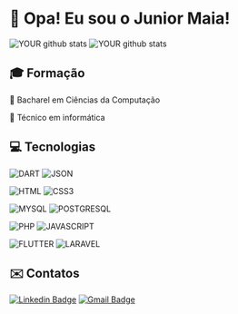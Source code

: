 # 👋 Opa! Eu sou o Junior Maia!

![YOUR github stats](https://github-readme-stats.vercel.app/api?username=JuniorMaia2394&show_icons=true&theme=tokyonight)
![YOUR github stats](https://github-readme-stats.vercel.app/api/top-langs/?username=JuniorMaia2394&theme=tokyonight)

## 🎓 Formação

📌 Bacharel em Ciências da Computação 

📌 Técnico em informática 


## 💻 Tecnologias
![DART](	https://img.shields.io/badge/Dart-0175C2?style=for-the-badge&logo=dart&logoColor=white)
![JSON](	https://img.shields.io/badge/json-5E5C5C?style=flat-square&logo=json&logoColor=white)

![HTML](https://img.shields.io/badge/HTML5-E34F26?style=flat-square&logo=html5&logoColor=white)
![CSS3](https://img.shields.io/badge/CSS3-1572B6?style=for-the-badge&logo=css3&logoColor=white)

![MYSQL](https://img.shields.io/badge/MySQL-005C84?style=for-the-badge&logo=mysql&logoColor=white)
![POSTGRESQL](	https://img.shields.io/badge/PostgreSQL-316192?style=for-the-badge&logo=postgresql&logoColor=white)

![PHP](https://img.shields.io/badge/PHP-777BB4?style=for-the-badge&logo=php&logoColor=white)
![JAVASCRIPT](https://img.shields.io/badge/JavaScript-323330?style=for-the-badge&logo=javascript&logoColor=F7DF1E)

![FLUTTER](https://img.shields.io/badge/Flutter-02569B?style=for-the-badge&logo=flutter&logoColor=white)
![LARAVEL](https://img.shields.io/badge/Laravel-FF2D20?style=for-the-badge&logo=laravel&logoColor=white)


## ✉️ Contatos
[![Linkedin Badge](https://img.shields.io/badge/-juniormaia-blue?style=flat-square&logo=Linkedin&logoColor=white&link=https://www.linkedin.com/in/junior-maia-b8200515b/)](https://www.linkedin.com/in/junior-maia-b8200515b/)
[![Gmail Badge](https://img.shields.io/badge/-maiajr2394@gmail.com-c14438?style=flat-square&logo=Gmail&logoColor=white&link=mailto:maiajr2394@gmail.com)](mailto:maiajr2394@gmail.com)

    
          
          



